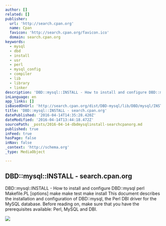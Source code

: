 ```yaml
---
author: []
related: []
publisher:
  url: 'http://search.cpan.org'
  name: Cpan
  favicon: 'http://search.cpan.org/favicon.ico'
  domain: search.cpan.org
keywords:
  - mysql
  - dbd
  - install
  - usr
  - perl
  - mysql_config
  - compiler
  - lib
  - library
  - linker
description: 'DBD::mysql::INSTALL - How to install and configure DBD::mysql perl Makefile.PL [options] make make test make install This document describes the installation and configuration of DBD::mysql, the Perl DBI driver for the MySQL database. Before reading on, make sure that you have the prerequisites available: Perl, MySQL and DBI.'
inLanguage: en
app_links: []
isBasedOnUrl: 'http://search.cpan.org/dist/DBD-mysql/lib/DBD/mysql/INSTALL.pod#Debian_and_Ubuntu'
title: 'DBD::mysql::INSTALL - search.cpan.org'
datePublished: '2016-04-14T14:35:28.420Z'
dateModified: '2016-04-14T13:44:18.472Z'
sourcePath: _posts/2016-04-14-dbdmysqlinstall-searchcpanorg.md
published: true
inFeed: true
hasPage: false
inNav: false
_context: 'http://schema.org'
_type: MediaObject

---
```

<article style=""><h1>DBD::mysql::INSTALL - search.cpan.org</h1><p>DBD::mysql::INSTALL - How to install and configure DBD::mysql perl Makefile.PL [options] make make test make install This document describes the installation and configuration of DBD::mysql, the Perl DBI driver for the MySQL database. Before reading on, make sure that you have the prerequisites available: Perl, MySQL and DBI.</p><img src="http://st.pimg.net/tucs/img/cpan_banner.png" /></article>